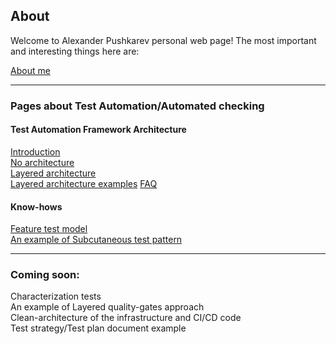 ## About

Welcome to Alexander Pushkarev personal web page! The most important and interesting things here are:

[About me](https://senpay.github.io/cv)  

<hr>

### Pages about Test Automation/Automated checking

#### Test Automation Framework Architecture

[Introduction](https://senpay.github.io/ta/taf/taf_intro)  
[No architecture](https://senpay.github.io/ta/taf/taf_no_architecture)  
[Layered architecture](https://senpay.github.io/ta/taf/taf_layered)  
[Layered architecture examples](http://aqaguy.blogspot.com/p/blog-page_26.html)
[FAQ](https://senpay.github.io/ta/taf/taf_faq)  


#### Know-hows
[Feature test model](https://senpay.github.io/ta/ftm/feature_tests)  
[An example of Subcutaneous test pattern](http://aqaguy.blogspot.com/2019/10/getting-most-of-you-automated-checks.html)

<hr>

### Coming soon:
Characterization tests  
An example of Layered quality-gates approach  
Clean-architecture of the infrastructure and CI/CD code  
Test strategy/Test plan document example
